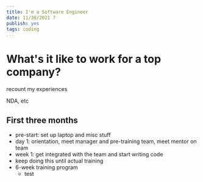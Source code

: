 ```yaml
---
title: I'm a Software Engineer
date: 11/30/2021 ?
publish: yes
tags: coding
...
```


# What's it like to work for a top company?

recount my experiences

NDA, etc

## First three months

- pre-start: set up laptop and misc stuff
- day 1: orientation, meet manager and pre-training team, meet mentor on team
- week 1: get integrated with the team and start writing code
- keep doing this until actual training
- 6-week training program
   - test

